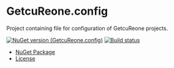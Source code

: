 # GetcuReone.config

Project containing file for configuration of GetcuReone projects.

[![NuGet version (GetcuReone.config)](https://img.shields.io/nuget/v/GetcuReone.config.svg?style=flat-square)](https://www.nuget.org/packages/GetcuReone.config/)
[![Build status](https://dev.azure.com/GetcuReone-Studio/OpenSource-Projects/_apis/build/status/master-GetcuReone.config?branchName=master)](https://dev.azure.com/GetcuReone-Studio/OpenSource-Projects/_build/latest?definitionId=54)

- [NuGet Package](https://www.nuget.org/packages/GetcuReone.config/)
- [License](LICENSE.txt)
